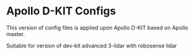 # Apollo D-KIT Configs

This version of config files is applied upon Apollo D-KIT based on Apollo master.

Suitable for version of dev-kit advanced 3-lidar with robosense lidar
